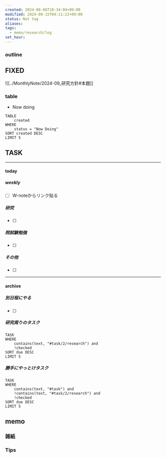 ```yaml
---
created: 2024-08-06T10:34:04+09:00
modified: 2024-09-15T04:11:22+09:00
status: Not tag
aliases: 
tags:
  - memo/research/log
set_hour: 
---
```

### outline

## FIXED
![[../MonthlyNote/2024-09_研究方針#本題]]
### table
- Now doing
```dataview
TABLE
	created
WHERE
	status = "Now Doing"
SORT created DESC
LIMIT 5
```
## TASK
---
#### today
##### weekly
- [ ] W-noteからリンク貼る
##### 研究
- [ ] 
##### 院試験勉強
- [ ] 
##### その他
- [ ] 
---
#### archive
##### 別日程にやる
- [ ] 
##### 研究周りのタスク
```dataview
TASK
WHERE 
	contains(text, "#task/2/research") and
	!checked
SORT due DESC
LIMIT 5
```
##### 勝手にやっとけタスク
```dataview
TASK
WHERE 
	contains(text, "#task") and
	!contains(text, "#task/2/research") and
	!checked
SORT due DESC
LIMIT 5
```
## memo
### 雑紙
### Tips